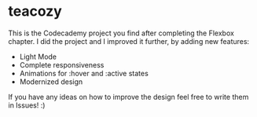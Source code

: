 # teacozy
This is the Codecademy project you find after completing the Flexbox chapter. I did the project and I improved it further, by adding new features:
- Light Mode
- Complete responsiveness
- Animations for :hover and :active states
- Modernized design

If you have any ideas on how to improve the design feel free to write them in Issues! :)
